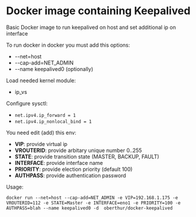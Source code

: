 # Docker image containing Keepalived

Basic Docker image to run keepalived on host and set additional ip on interface 

To run docker in docker you must add this options:
- --net=host
- --cap-add=NET_ADMIN
- --name keepalived0 (optionally)

Load needed kernel module:
- ip_vs

Configure sysctl:
- `net.ipv4.ip_forward = 1`
- `net.ipv4.ip_nonlocal_bind = 1`

You need edit (add) this env:
- **VIP**: provide virtual ip
- **VROUTERID**: provide arbitary unique number 0..255
- **STATE**: provide transition state (MASTER, BACKUP, FAULT)
- **INTERFACE**: provide interface name
- **PRIORITY**: provide election priority (default 100)
- **AUTHPASS**: provide authentication password

Usage: 
```
docker run --net=host --cap-add=NET_ADMIN -e VIP=192.168.1.175 -e VROUTERID=112 -e STATE=Master -e INTERFACE=eno1 -e PRIORITY=100 -e AUTHPASS=blah --name keepalived0 -d  oberthur/docker-keepalived  
```


